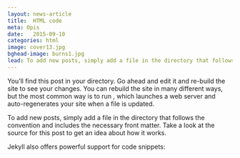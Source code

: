 ```yaml
---
layout: news-article
title:  HTML code
meta: Opis
date:   2015-09-10
categories: html
image: cover13.jpg
bghead-image: burns1.jpg
lead: To add new posts, simply add a file in the directory that follows the convention  and includes the necessary front matter. Take a look at the source for this post to get an idea about how it works.
---
```

You’ll find this post in your  directory. Go ahead and edit it and re-build the site to see your changes. You can rebuild the site in many different ways, but the most common way is to run , which launches a web server and auto-regenerates your site when a file is updated.

To add new posts, simply add a file in the directory that follows the convention  and includes the necessary front matter. Take a look at the source for this post to get an idea about how it works.

Jekyll also offers powerful support for code snippets:

